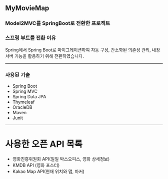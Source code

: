 ## MyMovieMap
### Model2MVC를 SpringBoot로 전환한 프로젝트

### 스프링 부트를 전환 이유
Spring에서 Spring Boot로 마이그레이션하여 자동 구성, 간소화된 의존성 관리, 내장 서버 기능을 활용하기 위해 전환하였습니다.

-------------------------------

### 사용된 기술
* Spring Boot
* Spring MVC
* Spring Data JPA
* Thymeleaf
* OracleDB
* Maven
* Junit
  
------------------------------
# 사용한 오픈 API 목록
* 영화진흥위원회 API(일일 박스오피스, 영화 상세정보)
* KMDB API (영화 포스터)
* Kakao Map API(현재 위치와 맵, 마커)
